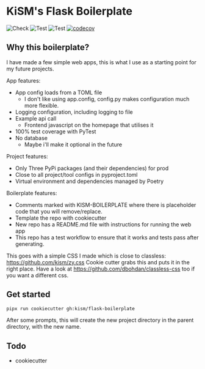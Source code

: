# KiSM's Flask Boilerplate

![Check](https://github.com/kism/flask-boilerplate/actions/workflows/check.yml/badge.svg)
![Test](https://github.com/kism/flask-boilerplate/actions/workflows/check_types.yml/badge.svg)
![Test](https://github.com/kism/flask-boilerplate/actions/workflows/test.yml/badge.svg)
[![codecov](https://codecov.io/github/kism/flask-boilerplate/graph/badge.svg?token=NARIB5JF9M)](https://codecov.io/github/kism/flask-boilerplate)

## Why this boilerplate?

I have made a few simple web apps, this is what I use as a starting point for my future projects.

App features:

- App config loads from a TOML file
  - I don't like using app.config, config.py makes configuration much more flexible.
- Logging configuration, including logging to file
- Example api call
  - Frontend javascript on the homepage that utilises it
- 100% test coverage with PyTest
- No database
  - Maybe i'll make it optional in the future

Project features:

- Only Three PyPi packages (and their dependencies) for prod
- Close to all project/tool configs in pyproject.toml
- Virtual environment and dependencies managed by Poetry

Boilerplate features:

- Comments marked with KISM-BOILERPLATE where there is placeholder code that you will remove/replace.
- Template the repo with cookiecutter
- New repo has a README.md file with instructions for running the web app
- This repo has a test workflow to ensure that it works and tests pass after generating.

This goes with a simple CSS I made which is close to classless: <https://github.com/kism/zy.css> Cookie cutter grabs this and puts it in the right place. Have a look at <https://github.com/dbohdan/classless-css> too if you want a different css.

## Get started

```bash
pipx run cookiecutter gh:kism/flask-boilerplate
```

After some prompts, this will create the new project directory in the parent directory, with the new name.

## Todo

- cookiecutter
